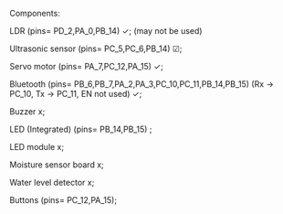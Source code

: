 Components: 

LDR                      (pins= PD_2,PA_0,PB_14)                              ✓; (may not be used)

Ultrasonic sensor        (pins= PC_5,PC_6,PB_14)                              ☑;

Servo motor              (pins= PA_7,PC_12,PA_15)                             ✓;

Bluetooth                (pins= PB_6,PB_7,PA_2,PA_3,PC_10,PC_11,PB_14,PB_15) (Rx -> PC_10, Tx -> PC_11, EN not used) ✓;

Buzzer                                                                        x;

LED (Integrated)         (pins= PB_14,PB_15)  ;

LED module                                                                    x;

Moisture sensor board                                                         x;

Water level detector                                                          x;

Buttons                  (pins= PC_12,PA_15);
